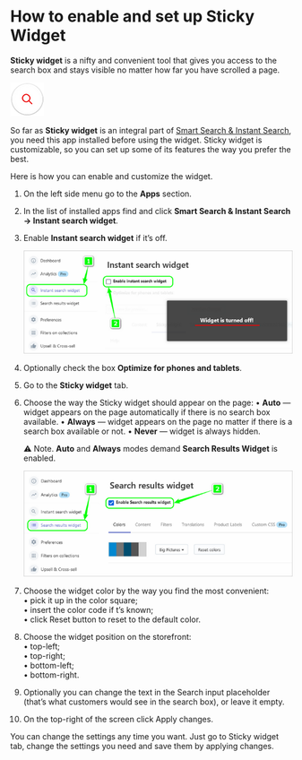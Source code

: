# How to enable and set up Sticky Widget

**Sticky widget** is a nifty and convenient tool that gives you access to the search box and stays visible no matter how far you have scrolled a page.   

![sticky-widget](https://github.com/ded-ared/shopify/blob/main/images/search-widget.png "Sticky Widget")

So far as **Sticky widget** is an integral part of [Smart Search & Instant Search](https://apps.shopify.com/searchanise), you need this app installed before using the widget.
Sticky widget is customizable, so you can set up some of its features the way you prefer the best.

Here is how you can enable and customize the widget.

1.	On the left side menu go to the **Apps** section.
2.	In the list of installed apps find and click **Smart Search & Instant Search → Instant search widget**.
3.	Enable **Instant search widget** if it’s off.   

    ![instant-search-enable](https://github.com/ded-ared/shopify/blob/main/images/instant-search-widget.png "instant-search-widget")   
4.	Optionally check the box **Optimize for phones and tablets**.
5.	Go to the **Sticky widget** tab.
6.	Choose the way the Sticky widget should appear on the page:
    •	**Auto** — widget appears on the page automatically if there is no search box available.
    •	**Always** — widget appears on the page no matter if there is a search box available or not.
    •	**Never** — widget is always hidden.   
    
    ⚠ Note. **Auto** and **Always** modes demand **Search Results Widget** is enabled.   
    
    ![search-result-widget-enable](https://github.com/ded-ared/shopify/blob/main/images/search-results-widget.png "search-result-widget")
    
7.	Choose the widget color by the way you find the most convenient:   
    •	pick it up in the color square;   
    •	insert the color code if t’s known;   
    •	click Reset button to reset to the default color.   

8.	Choose the widget position on the storefront:   
    •	top-left;   
    •	top-right;   
    •	bottom-left;   
    •	bottom-right.

9.	Optionally you can change the text in the Search input placeholder (that’s what customers would see in the search box), or leave it empty.
10.	On the top-right of the screen click Apply changes.   

You can change the settings any time you want. Just go to Sticky widget tab, change the settings you need and save them by applying changes.
